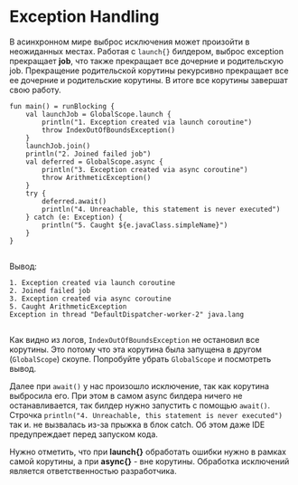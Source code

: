# Exception Handling

В асинхронном мире выброс исключения может произойти в неожиданных местах. Работая с `launch{}` билдером, выброс exception прекращает **job**, что также прекращает все дочерние и родительскую job. Прекращение родительской корутины рекурсивно прекращает все ее дочерние и родительские корутины. В итоге все корутины завершат свою работу.

```
fun main() = runBlocking {
    val launchJob = GlobalScope.launch {
        println("1. Exception created via launch coroutine")
        throw IndexOutOfBoundsException()
    }
    launchJob.join()
    println("2. Joined failed job")
    val deferred = GlobalScope.async {
        println("3. Exception created via async coroutine")
        throw ArithmeticException()
    }
    try {
        deferred.await()
        println("4. Unreachable, this statement is never executed")
    } catch (e: Exception) {
        println("5. Caught ${e.javaClass.simpleName}")
    }
}
```

![](data:image/gif;base64,R0lGODlhAQABAPABAP///wAAACH5BAEKAAAALAAAAAABAAEAAAICRAEAOw==)![](data:image/gif;base64,R0lGODlhAQABAPABAP///wAAACH5BAEKAAAALAAAAAABAAEAAAICRAEAOw== "Click and drag to move")

Вывод:

```
1. Exception created via launch coroutine
2. Joined failed job
3. Exception created via async coroutine
5. Caught ArithmeticException
Exception in thread "DefaultDispatcher-worker-2" java.lang
```

![](data:image/gif;base64,R0lGODlhAQABAPABAP///wAAACH5BAEKAAAALAAAAAABAAEAAAICRAEAOw==)![](data:image/gif;base64,R0lGODlhAQABAPABAP///wAAACH5BAEKAAAALAAAAAABAAEAAAICRAEAOw== "Click and drag to move")

Как видно из логов,  `IndexOutOfBoundsException` не остановил все корутины. Это потому что эта корутина была запущена в другом (`GlobalScope`) скоупе. Попробуйте убрать `GlobalScope` и посмотреть вывод.

Далее при `await()` у нас произошло исключение, так как корутина выбросила его. При этом в самом async билдера ничего не останавливается, так билдер нужно запустить с помощью `await()`.  Строчка   `println("4. Unreachable, this statement is never executed")` так и. не вызвалась из-за прыжка в блок catch. Об этом даже IDE предупреждает перед запуском кода.

Нужно отметить, что при **launch{}** обработать ошибки нужно в рамках самой корутины, а при **async{}** - вне корутины. Обработка исключений является ответственностью разработчика.
